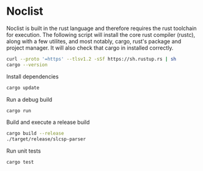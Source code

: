 # Noclist

Noclist is built in the rust language and therefore requires the rust toolchain for execution.
The following script will install the core rust compiler (rustc), along with a few utilites, and most
notably, cargo, rust's package and project manager.  It will also check that cargo in installed correctly.

``` sh
curl --proto '=https' --tlsv1.2 -sSf https://sh.rustup.rs | sh
cargo --version
```
Install dependencies
``` sh
cargo update
```
Run a debug build
``` sh
cargo run
```
Build and execute a release build
``` sh
cargo build --release
./target/release/slcsp-parser
```
Run unit tests
``` sh
cargo test
```
